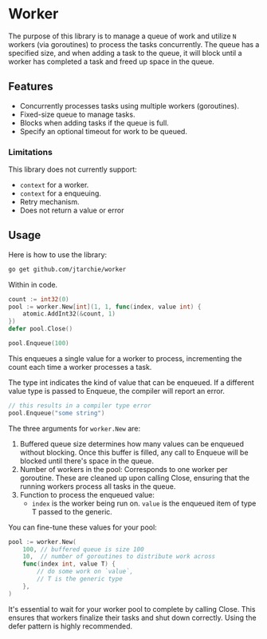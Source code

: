 # Worker

The purpose of this library is to manage a queue of work and utilize `N` workers
(via goroutines) to process the tasks concurrently. The queue has a specified
size, and when adding a task to the queue, it will block until a worker has
completed a task and freed up space in the queue.

## Features

- Concurrently processes tasks using multiple workers (goroutines).
- Fixed-size queue to manage tasks.
- Blocks when adding tasks if the queue is full.
- Specify an optional timeout for work to be queued.

### Limitations

This library does not currently support:

- `context` for a worker.
- `context` for a enqueuing.
- Retry mechanism.
- Does not return a value or error

## Usage

Here is how to use the library:

```bash
go get github.com/jtarchie/worker
```

Within in code.

```go
count := int32(0)
pool := worker.New[int](1, 1, func(index, value int) {
	atomic.AddInt32(&count, 1)
})
defer pool.Close()

pool.Enqueue(100)
```

This enqueues a single value for a worker to process, incrementing the count
each time a worker processes a task.

The type int indicates the kind of value that can be enqueued. If a different
value type is passed to Enqueue, the compiler will report an error.

```go
// this results in a compiler type error
pool.Enqueue("some string")
```

The three arguments for `worker.New` are:

1. Buffered queue size determines how many values can be enqueued without
   blocking. Once this buffer is filled, any call to Enqueue will be blocked until
   there's space in the queue.
2. Number of workers in the pool: Corresponds to one worker per goroutine. These
   are cleaned up upon calling Close, ensuring that the running workers process all tasks in the
queue.
3. Function to process the enqueued value:
   - `index` is the worker being run on. `value` is the enqueued item of type
     T passed to the generic.

You can fine-tune these values for your pool:

```go
pool := worker.New(
	100, // buffered queue is size 100
	10,  // number of goroutines to distribute work across 
	func(index int, value T) {
		// do some work on `value`,
		// T is the generic type
	},
)
```

It's essential to wait for your worker pool to complete by calling Close. This
ensures that workers finalize their tasks and shut down correctly. Using the
defer pattern is highly recommended.
